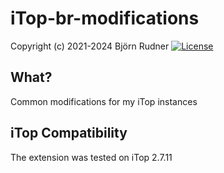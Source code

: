 # iTop-br-modifications

Copyright (c) 2021-2024 Björn Rudner
[![License](https://img.shields.io/github/license/rudnerbjoern/iTop-br-modifications)](https://github.com/rudnerbjoern/iTop-br-modifications/blob/main/LICENSE)

## What?

Common modifications for my iTop instances

## iTop Compatibility

The extension was tested on iTop 2.7.11
